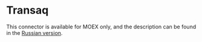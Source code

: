 # Transaq

This connector is available for MOEX only, and the description can be found in the [Russian version](https://doc.stocksharp.ru/topics/api/connectors/russia/transaq.html).
